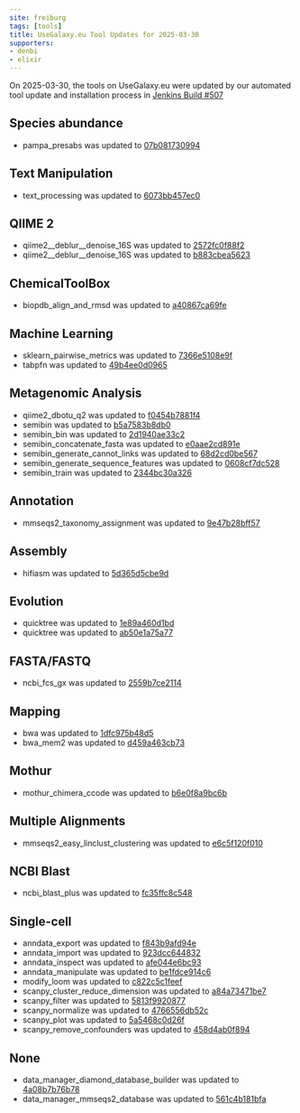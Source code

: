 ```yaml
---
site: freiburg
tags: [tools]
title: UseGalaxy.eu Tool Updates for 2025-03-30
supporters:
- denbi
- elixir
---
```


On 2025-03-30, the tools on UseGalaxy.eu were updated by our automated tool update and installation process in [Jenkins Build #507](https://build.galaxyproject.eu/job/usegalaxy-eu/job/install-tools/#507/)


## Species abundance

- pampa_presabs was updated to [07b081730994](https://toolshed.g2.bx.psu.edu/view/ecology/pampa_presabs/07b081730994)

## Text Manipulation

- text_processing was updated to [6073bb457ec0](https://toolshed.g2.bx.psu.edu/view/bgruening/text_processing/6073bb457ec0)

## QIIME 2

- qiime2__deblur__denoise_16S was updated to [2572fc0f88f2](https://toolshed.g2.bx.psu.edu/view/q2d2/qiime2__deblur__denoise_16S/2572fc0f88f2)
- qiime2__deblur__denoise_16S was updated to [b883cbea5623](https://toolshed.g2.bx.psu.edu/view/q2d2/qiime2__deblur__denoise_16S/b883cbea5623)

## ChemicalToolBox

- biopdb_align_and_rmsd was updated to [a40867ca69fe](https://toolshed.g2.bx.psu.edu/view/chemteam/biopdb_align_and_rmsd/a40867ca69fe)

## Machine Learning

- sklearn_pairwise_metrics was updated to [7366e5108e9f](https://toolshed.g2.bx.psu.edu/view/bgruening/sklearn_pairwise_metrics/7366e5108e9f)
- tabpfn was updated to [49b4ee0d0965](https://toolshed.g2.bx.psu.edu/view/bgruening/tabpfn/49b4ee0d0965)

## Metagenomic Analysis

- qiime2_dbotu_q2 was updated to [f0454b7881f4](https://toolshed.g2.bx.psu.edu/view/bgruening/qiime2_dbotu_q2/f0454b7881f4)
- semibin was updated to [b5a7583b8db0](https://toolshed.g2.bx.psu.edu/view/iuc/semibin/b5a7583b8db0)
- semibin_bin was updated to [2d1940ae33c2](https://toolshed.g2.bx.psu.edu/view/iuc/semibin_bin/2d1940ae33c2)
- semibin_concatenate_fasta was updated to [e0aae2cd891e](https://toolshed.g2.bx.psu.edu/view/iuc/semibin_concatenate_fasta/e0aae2cd891e)
- semibin_generate_cannot_links was updated to [68d2cd0be567](https://toolshed.g2.bx.psu.edu/view/iuc/semibin_generate_cannot_links/68d2cd0be567)
- semibin_generate_sequence_features was updated to [0608cf7dc528](https://toolshed.g2.bx.psu.edu/view/iuc/semibin_generate_sequence_features/0608cf7dc528)
- semibin_train was updated to [2344bc30a326](https://toolshed.g2.bx.psu.edu/view/iuc/semibin_train/2344bc30a326)

## Annotation

- mmseqs2_taxonomy_assignment was updated to [9e47b28bff57](https://toolshed.g2.bx.psu.edu/view/iuc/mmseqs2_taxonomy_assignment/9e47b28bff57)

## Assembly

- hifiasm was updated to [5d365d5cbe9d](https://toolshed.g2.bx.psu.edu/view/bgruening/hifiasm/5d365d5cbe9d)

## Evolution

- quicktree was updated to [1e89a460d1bd](https://toolshed.g2.bx.psu.edu/view/iuc/quicktree/1e89a460d1bd)
- quicktree was updated to [ab50e1a75a77](https://toolshed.g2.bx.psu.edu/view/iuc/quicktree/ab50e1a75a77)

## FASTA/FASTQ

- ncbi_fcs_gx was updated to [2559b7ce2114](https://toolshed.g2.bx.psu.edu/view/iuc/ncbi_fcs_gx/2559b7ce2114)

## Mapping

- bwa was updated to [1dfc975b48d5](https://toolshed.g2.bx.psu.edu/view/devteam/bwa/1dfc975b48d5)
- bwa_mem2 was updated to [d459a463cb73](https://toolshed.g2.bx.psu.edu/view/iuc/bwa_mem2/d459a463cb73)

## Mothur

- mothur_chimera_ccode was updated to [b6e0f8a9bc6b](https://toolshed.g2.bx.psu.edu/view/iuc/mothur_chimera_ccode/b6e0f8a9bc6b)

## Multiple Alignments

- mmseqs2_easy_linclust_clustering was updated to [e6c5f120f010](https://toolshed.g2.bx.psu.edu/view/iuc/mmseqs2_easy_linclust_clustering/e6c5f120f010)

## NCBI Blast

- ncbi_blast_plus was updated to [fc35ffc8c548](https://toolshed.g2.bx.psu.edu/view/devteam/ncbi_blast_plus/fc35ffc8c548)

## Single-cell

- anndata_export was updated to [f843b9afd94e](https://toolshed.g2.bx.psu.edu/view/iuc/anndata_export/f843b9afd94e)
- anndata_import was updated to [923dcc644832](https://toolshed.g2.bx.psu.edu/view/iuc/anndata_import/923dcc644832)
- anndata_inspect was updated to [afe044e6bc93](https://toolshed.g2.bx.psu.edu/view/iuc/anndata_inspect/afe044e6bc93)
- anndata_manipulate was updated to [be1fdce914c6](https://toolshed.g2.bx.psu.edu/view/iuc/anndata_manipulate/be1fdce914c6)
- modify_loom was updated to [c822c5c1feef](https://toolshed.g2.bx.psu.edu/view/iuc/modify_loom/c822c5c1feef)
- scanpy_cluster_reduce_dimension was updated to [a84a73471be7](https://toolshed.g2.bx.psu.edu/view/iuc/scanpy_cluster_reduce_dimension/a84a73471be7)
- scanpy_filter was updated to [5813f9920877](https://toolshed.g2.bx.psu.edu/view/iuc/scanpy_filter/5813f9920877)
- scanpy_normalize was updated to [4766556db52c](https://toolshed.g2.bx.psu.edu/view/iuc/scanpy_normalize/4766556db52c)
- scanpy_plot was updated to [5a5468c0d26f](https://toolshed.g2.bx.psu.edu/view/iuc/scanpy_plot/5a5468c0d26f)
- scanpy_remove_confounders was updated to [458d4ab0f894](https://toolshed.g2.bx.psu.edu/view/iuc/scanpy_remove_confounders/458d4ab0f894)

## None

- data_manager_diamond_database_builder was updated to [4a08b7b76b78](https://toolshed.g2.bx.psu.edu/view/iuc/data_manager_diamond_database_builder/4a08b7b76b78)
- data_manager_mmseqs2_database was updated to [561c4b181bfa](https://toolshed.g2.bx.psu.edu/view/iuc/data_manager_mmseqs2_database/561c4b181bfa)

